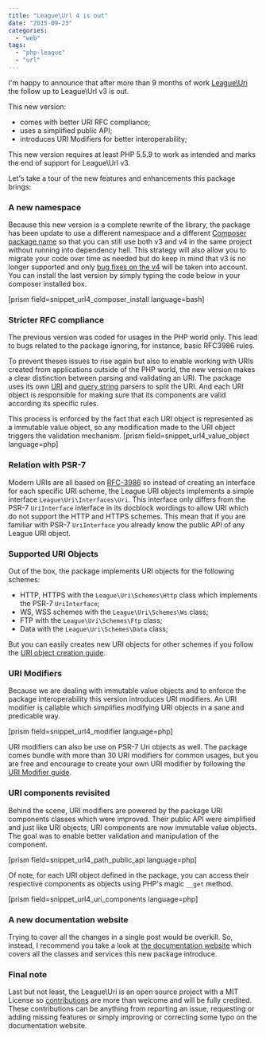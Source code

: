 ```yaml
---
title: "League\Url 4 is out"
date: "2015-09-23"
categories: 
  - "web"
tags: 
  - "php-league"
  - "url"
---
```


I'm happy to announce that after more than 9 months of work [League\\Uri](http://url.thephpleague.com/) the follow up to League\\Url v3 is out.

This new version:

- comes with better URI RFC compliance;
- uses a simplified public API;
- introduces URI Modifiers for better interoperability;

This new version requires at least PHP 5.5.9 to work as intended and marks the end of support for League\\Url v3.

Let's take a tour of the new features and enhancements this package brings:

### A new namespace

Because this new version is a complete rewrite of the library, the package has been update to use a different namespace and a different [Composer package name](https://packagist.org/packages/league/uri) so that you can still use both v3 and v4 in the same project without running into dependency hell. This strategy will also allow you to migrate your code over time as needed but do keep in mind that v3 is no longer supported and only [bug fixes on the v4](https://github.com/thephpleague/uri) will be taken into account. You can install the last version by simply typing the code below in your composer installed box.

\[prism field=snippet\_url4\_composer\_install language=bash\]

### Stricter RFC compliance

The previous version was coded for usages in the PHP world only. This lead to bugs related to the package ignoring, for instance, basic RFC3986 rules.

To prevent theses issues to rise again but also to enable working with URIs created from applications outside of the PHP world, the new version makes a clear distinction between parsing and validating an URI. The package uses its own [URI](http://url.thephpleague.com/4.0/services/parser-uri/) and [query string](http://url.thephpleague.com/4.0/services/parser-query/) parsers to split the URI. And each URI object is responsible for making sure that its components are valid according its specific rules.

This process is enforced by the fact that each URI object is represented as a immutable value object, so any modification made to the URI object triggers the validation mechanism. \[prism field=snippet\_url4\_value\_object language=php\]

### Relation with PSR-7

Modern URIs are all based on [RFC-3986](http://http://tools.ietf.org/html/rfc3986) so instead of creating an interface for each specific URI scheme, the League URI objects implements a simple interface `League\Uri\Interfaces\Uri`. This interface only differs from the PSR-7 `UriInterface` interface in its docblock wordings to allow URI which do not support the HTTP and HTTPS schemes. This mean that if you are familiar with PSR-7 `UriInterface` you already know the public API of any League URI object.

### Supported URI Objects

Out of the box, the package implements URI objects for the following schemes:

- HTTP, HTTPS with the `League\Uri\Schemes\Http` class which implements the PSR-7 `UriInterface`;
- WS, WSS schemes with the `League\Uri\Schemes\Ws` class;
- FTP with the `League\Uri\Schemes\Ftp` class;
- Data with the `League\Uri\Schemes\Data` class;

But you can easily creates new URI objects for other schemes if you follow the [URI object creation guide](http://url.thephpleague.com/4.0/uri/extension/).

### URI Modifiers

Because we are dealing with immutable value objects and to enforce the package interoperability this version introduces URI modifiers. An URI modifier is callable which simplifies modifying URI objects in a sane and predicable way.

\[prism field=snippet\_url4\_modifier language=php\]

URI modifiers can also be use on PSR-7 Uri objects as well. The package comes bundle with more than 30 URI modifiers for common usages, but you are free and encourage to create your own URI modifier by following the [URI Modifier guide](http://url.thephpleague.com/4.0/uri/manipulation/#uri-modifiers).

### URI components revisited

Behind the scene, URI modifiers are powered by the package URI components classes which were improved. Their public API were simplified and just like URI objects, URI components are now immutable value objects. The goal was to enable better validation and manipulation of the component.

\[prism field=snippet\_url4\_path\_public\_api language=php\]

Of note, for each URI object defined in the package, you can access their respective components as objects using PHP's magic `__get` method.

\[prism field=snippet\_url4\_uri\_components language=php\]

### A new documentation website

Trying to cover all the changes in a single post would be overkill. So, instead, I recommend you take a look at [the documentation website](http://url.thephpleague.com/) which covers all the classes and services this new package introduce.

### Final note

Last but not least, the League\\Uri is an open source project with a MIT License so [contributions](https://github.com/thephpleague/uri/blob/master/CONTRIBUTING.md) are more than welcome and will be fully credited. These contributions can be anything from reporting an issue, requesting or adding missing features or simply improving or correcting some typo on the documentation website.
